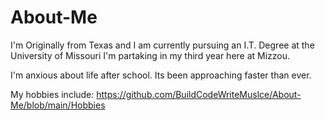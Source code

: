 # About-Me

I'm Originally from Texas
and I am
currently pursuing an I.T. Degree at the University of Missouri
I'm partaking in my third year here at Mizzou.


I'm anxious about life after school. Its been approaching faster than ever.

My hobbies include:
https://github.com/BuildCodeWriteMuslce/About-Me/blob/main/Hobbies
